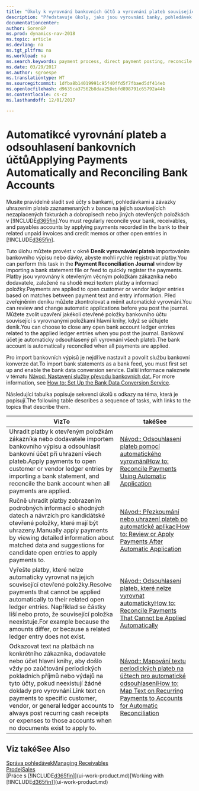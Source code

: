 ```yaml
---
title: "Úkoly k vyrovnání bankovních účtů a vyrovnání plateb souvisejícich položek"
description: "Představuje úkoly, jako jsou vyrovnání banky, pohledávek a závazných účtů, účtované příjmy nebo výdaje a vyrovnání plateb."
documentationcenter: 
author: SorenGP
ms.prod: dynamics-nav-2018
ms.topic: article
ms.devlang: na
ms.tgt_pltfrm: na
ms.workload: na
ms.search.keywords: payment process, direct payment posting, reconcile payment, expenses, cash receipts
ms.date: 03/29/2017
ms.author: sgroespe
ms.translationtype: HT
ms.sourcegitcommit: 1dfba8b14019991c95f40ffd5f7fbaed5df414eb
ms.openlocfilehash: d9635ca37562b8daa258ebfd898791c65792a44b
ms.contentlocale: cs-cz
ms.lasthandoff: 12/01/2017

---
```

# <a name="applying-payments-automatically-and-reconciling-bank-accounts"></a><span data-ttu-id="d97e4-103">Automatikcé vyrovnání plateb a odsouhlasení bankovních účtů</span><span class="sxs-lookup"><span data-stu-id="d97e4-103">Applying Payments Automatically and Reconciling Bank Accounts</span></span>
<span data-ttu-id="d97e4-104">Musíte pravidelně sladit své účty s bankami, pohledávkami a závazky uhrazením plateb zaznamenaných v bance na jejich souvisejících nezaplacených fakturách a dobropisech nebo jiných otevřených položkách v [!INCLUDE[d365fin](includes/d365fin_long_md.md)].</span><span class="sxs-lookup"><span data-stu-id="d97e4-104">You must regularly reconcile your bank, receivables, and payables accounts by applying payments recorded in the bank to their related unpaid invoices and credit memos or other open entries in [!INCLUDE[d365fin](includes/d365fin_long_md.md)].</span></span>  

<span data-ttu-id="d97e4-105">Tuto úlohu můžete provést v okně **Deník vyrovnávání plateb** importováním bankovního výpisu nebo dávky, abyste mohli rychle registrovat platby.</span><span class="sxs-lookup"><span data-stu-id="d97e4-105">You can perform this task in the **Payment Reconciliation Journal** window by importing a bank statement file or feed to quickly register the payments.</span></span> <span data-ttu-id="d97e4-106">Platby jsou vyrovnány k otevřeným věcným položkám zákazníka nebo dodavatele, založené na shodě mezi textem platby a informací položky.</span><span class="sxs-lookup"><span data-stu-id="d97e4-106">Payments are applied to open customer or vendor ledger entries based on matches between payment text and entry information.</span></span> <span data-ttu-id="d97e4-107">Před zveřejněním deníku můžete zkontrolovat a měnit automatické vyrovnání.</span><span class="sxs-lookup"><span data-stu-id="d97e4-107">You can review and change automatic applications before you post the journal.</span></span> <span data-ttu-id="d97e4-108">Můžete zvolit uzavření jakékoli otevřené položky bankovního účtu související s vyrovnanými položkami hlavní knihy, když se účtujete deník.</span><span class="sxs-lookup"><span data-stu-id="d97e4-108">You can choose to close any open bank account ledger entries related to the applied ledger entries when you post the journal.</span></span> <span data-ttu-id="d97e4-109">Bankovní účet je automaticky odsouhlasený při vyrovnání všech plateb.</span><span class="sxs-lookup"><span data-stu-id="d97e4-109">The bank account is automatically reconciled when all payments are applied.</span></span>  

<span data-ttu-id="d97e4-110">Pro import bankovních výpisů je nejdříve nastavit a povolit službu bankovní konverze dat.</span><span class="sxs-lookup"><span data-stu-id="d97e4-110">To import bank statements as a bank feed, you must first set up and enable the bank data conversion service.</span></span> <span data-ttu-id="d97e4-111">Další informace naleznete v tématu [Návod: Nastavení služby převodu bankovních dat.](bank-how-setup-bank-data-conversion-service.md).</span><span class="sxs-lookup"><span data-stu-id="d97e4-111">For more information, see [How to: Set Up the Bank Data Conversion Service](bank-how-setup-bank-data-conversion-service.md).</span></span>  

<span data-ttu-id="d97e4-112">Následující tabulka popisuje sekvenci úkolů s odkazy na téma, která je popisují.</span><span class="sxs-lookup"><span data-stu-id="d97e4-112">The following table describes a sequence of tasks, with links to the topics that describe them.</span></span>  

| <span data-ttu-id="d97e4-113">Viz</span><span class="sxs-lookup"><span data-stu-id="d97e4-113">To</span></span> | <span data-ttu-id="d97e4-114">také</span><span class="sxs-lookup"><span data-stu-id="d97e4-114">See</span></span> |
| --- | --- |
| <span data-ttu-id="d97e4-115">Uhradit platby k otevřeným položkám zákazníka nebo dodavatele importem bankovního výpisu a odsouhlasit bankovní účet při uhrazení všech plateb.</span><span class="sxs-lookup"><span data-stu-id="d97e4-115">Apply payments to open customer or vendor ledger entries by importing a bank statement, and reconcile the bank account when all payments are applied.</span></span> |[<span data-ttu-id="d97e4-116">Návod:: Odsouhlasení plateb pomocí automatického vyrovnání</span><span class="sxs-lookup"><span data-stu-id="d97e4-116">How to: Reconcile Payments Using Automatic Application</span></span>](receivables-how-reconcile-payments-auto-application.md) |
| <span data-ttu-id="d97e4-117">Ručně uhradit platby zobrazením podrobných informací o shodných datech a návrzích pro kandidátské otevřené položky, které mají být uhrazeny.</span><span class="sxs-lookup"><span data-stu-id="d97e4-117">Manually apply payments by viewing detailed information about matched data and suggestions for candidate open entries to apply payments to.</span></span> |[<span data-ttu-id="d97e4-118">Návod:: Přezkoumání nebo uhrazení plateb po automatické aplikaci</span><span class="sxs-lookup"><span data-stu-id="d97e4-118">How to: Review or Apply Payments After Automatic Application</span></span>](receivables-how-review-apply-payments-auto-application.md) |
| <span data-ttu-id="d97e4-119">Vyřešte platby, které nelze automaticky vyrovnat na jejich související otevřené položky.</span><span class="sxs-lookup"><span data-stu-id="d97e4-119">Resolve payments that cannot be applied automatically to their related open ledger entries.</span></span> <span data-ttu-id="d97e4-120">Například se částky liší nebo proto, že související položka neexistuje.</span><span class="sxs-lookup"><span data-stu-id="d97e4-120">For example because the amounts differ, or because a related ledger entry does not exist.</span></span> |[<span data-ttu-id="d97e4-121">Návod:: Odsouhlasení plateb, které nelze vyrovnat automaticky</span><span class="sxs-lookup"><span data-stu-id="d97e4-121">How to: Reconcile Payments That Cannot be Applied Automatically</span></span>](receivables-how-reconcile-payments-cannot-apply-auto.md) |
| <span data-ttu-id="d97e4-122">Odkazovat text na platbách na konkrétního zákazníka, dodavatele nebo účet hlavní knihy, aby došlo vždy po zaúčtování periodických pokladních příjmů nebo výdajů na tyto účty, pokud neexistují žádné doklady pro vyrovnání.</span><span class="sxs-lookup"><span data-stu-id="d97e4-122">Link text on payments to specific customer, vendor, or general ledger accounts to always post recurring cash receipts or expenses to those accounts when no documents exist to apply to.</span></span> |[<span data-ttu-id="d97e4-123">Návod:: Mapování textu periodických plateb na účtech pro automatické odsouhlasení</span><span class="sxs-lookup"><span data-stu-id="d97e4-123">How to: Map Text on Recurring Payments to Accounts for Automatic Reconciliation</span></span>](receivables-how-map-text-recurring-payments-accounts-auto-reconcilliation.md) |

## <a name="see-also"></a><span data-ttu-id="d97e4-124">Viz také</span><span class="sxs-lookup"><span data-stu-id="d97e4-124">See Also</span></span>
[<span data-ttu-id="d97e4-125">Správa pohledávek</span><span class="sxs-lookup"><span data-stu-id="d97e4-125">Managing Receivables</span></span>](receivables-manage-receivables.md)  
[<span data-ttu-id="d97e4-126">Prodej</span><span class="sxs-lookup"><span data-stu-id="d97e4-126">Sales</span></span>](sales-manage-sales.md)  
<span data-ttu-id="d97e4-127">[Práce s [!INCLUDE[d365fin](includes/d365fin_md.md)]](ui-work-product.md)</span><span class="sxs-lookup"><span data-stu-id="d97e4-127">[Working with [!INCLUDE[d365fin](includes/d365fin_md.md)]](ui-work-product.md)</span></span>

